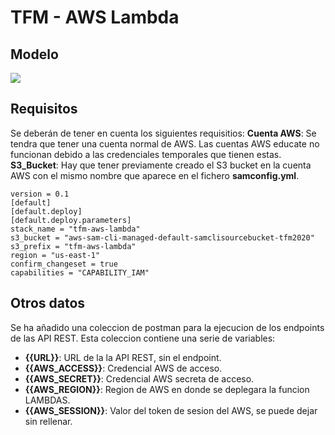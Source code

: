 # TFM - AWS Lambda

## Modelo

![](https://www.planttext.com/api/plantuml/png/Z971IWCn48RlUOgSbRx07gJOKl0W27eJ3saoh85aPaacOX6Vp8EFr5TekfisQtSfvX32_vEPR-RV__mk8wl0oJiX15js85ysZqBcqr_QgHZbAaKc3-6hruxdrff6FY1N0PM7HZvpiDXMDN_dUGUyicugQ_ATmbqZLyEZTxulWPu2cQJv6eycCzDrdiL0rC5sR0bdG3yxm0Zlb4AiFIP8XVSQqeVY02qcluNmNpHD2JdifeP5arEvS2PKzycqy7TFezebrkOSSFMwOSDvuhBhrxVHlXHdr7M-gyR4AkUvfhHrC8OvrPOtYyNTELOna1Nnr7uibhv34R64FAzt1m000F__0m00)

## Requisitos

Se deberán de tener en cuenta los siguientes requisitios:
  **Cuenta AWS**: Se tendra que tener una cuenta normal de AWS. Las cuentas AWS educate no funcionan debido a las credenciales temporales que tienen estas.
  **S3_Bucket**: Hay que tener previamente creado el S3 bucket en la cuenta AWS con el mismo nombre que aparece en el fichero **samconfig.yml**.

  ```
  version = 0.1
  [default]
  [default.deploy]
  [default.deploy.parameters]
  stack_name = "tfm-aws-lambda"
  s3_bucket = "aws-sam-cli-managed-default-samclisourcebucket-tfm2020"
  s3_prefix = "tfm-aws-lambda"
  region = "us-east-1"
  confirm_changeset = true
  capabilities = "CAPABILITY_IAM"
  ```

## Otros datos

Se ha añadido una coleccion de postman para la ejecucion de los endpoints de las API REST. Esta coleccion contiene una serie de variables:
  - **{{URL}}**: URL de la la API REST, sin el endpoint.
  - **{{AWS_ACCESS}}**: Credencial AWS de acceso.
  - **{{AWS_SECRET}}**: Credencial AWS secreta de acceso.
  - **{{AWS_REGION}}**: Region de AWS en donde se deplegara la funcion LAMBDAS.
  - **{{AWS_SESSION}}**: Valor del token de sesion del AWS, se puede dejar sin rellenar.